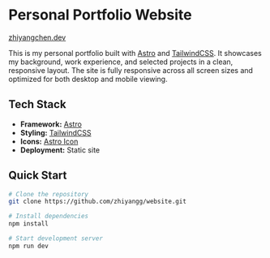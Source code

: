 # Personal Portfolio Website

[zhiyangchen.dev](https://zhiyangchen.dev)

This is my personal portfolio built with [Astro](https://astro.build/) and [TailwindCSS](https://tailwindcss.com/). It showcases my background, work experience, and selected projects in a clean, responsive layout. The site is fully responsive across all screen sizes and optimized for both desktop and mobile viewing.

## Tech Stack

- **Framework:** [Astro](https://astro.build/)
- **Styling:** [TailwindCSS](https://tailwindcss.com/)
- **Icons:** [Astro Icon](https://github.com/natemoo-re/astro-icon)
- **Deployment:** Static site

## Quick Start

```bash
# Clone the repository
git clone https://github.com/zhiyangg/website.git

# Install dependencies
npm install

# Start development server
npm run dev
```